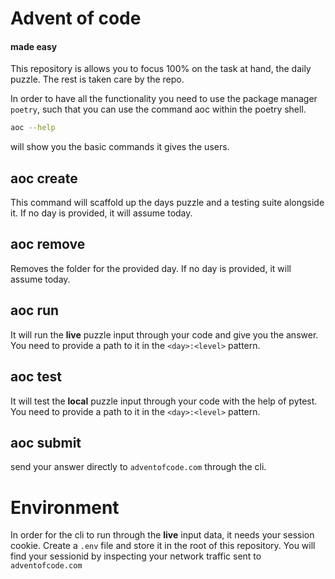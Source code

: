 # Advent of code
#### made easy


This repository is allows you to focus 100% on the task at hand, the daily puzzle. The rest is taken care by the repo.

In order to have all the functionality you need to use the package manager `poetry`, such that you can use the command aoc within the poetry shell.

```sh
aoc --help
```

will show you the basic commands it gives the users.

## aoc create

This command will scaffold up the days puzzle and a testing suite alongside it. If no day is provided, it will assume today.

## aoc remove

Removes the folder for the provided day. If no day is provided, it will assume today.

## aoc run

It will run the **live** puzzle input through your code and give you the answer. You need to provide a path to it in the `<day>:<level>` pattern.

## aoc test

It will test the **local** puzzle input through your code with the help of pytest. You need to provide a path to it in the `<day>:<level>` pattern.

## aoc submit

send your answer directly to `adventofcode.com` through the cli.
# Environment

In order for the cli to run through the **live** input data, it needs your session cookie. Create a `.env` file and store it in the root of this repository. You will find your sessionid by inspecting your network traffic sent to `adventofcode.com`
